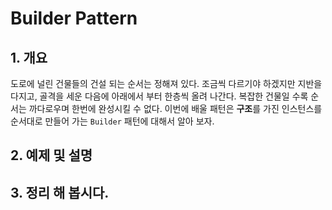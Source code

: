 # Builder Pattern 

## 1. 개요 

도로에 널린 건물들의 건설 되는 순서는 정해져 있다. 조금씩 다르기야 하겠지만 지반을 다지고, 골격을 세운 다음에 아래에서 부터 한층씩 올려 나간다. 복잡한 건물일 수록 순서는 까다로우며 한번에 완성시킬 수 없다. 이번에 배울 패턴은 **구조**를 가진 인스턴스를 순서대로 만들어 가는 `Builder` 패턴에 대해서 알아 보자. 

## 2. 예제 및 설명 

## 3. 정리 해 봅시다.